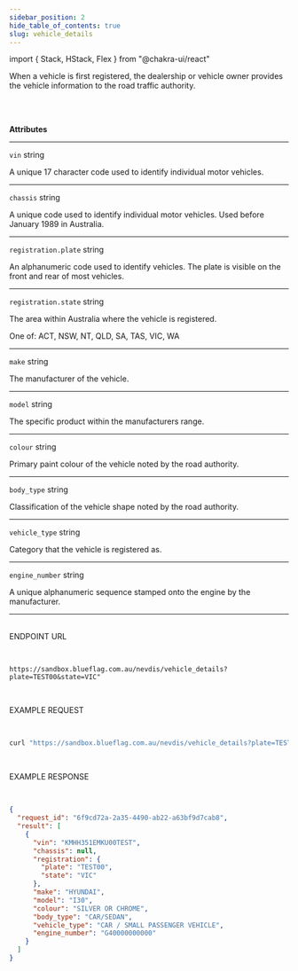 ```yaml
---
sidebar_position: 2
hide_table_of_contents: true
slug: vehicle_details
---
```


import { Stack, HStack, Flex } from "@chakra-ui/react"

<HStack>

<Box className="boxContainer">
<Box className="attributes" h="100%" px="40px" py="10px">

When a vehicle is first registered, the dealership or vehicle owner provides the vehicle information to the road traffic authority.

<br /> <br />

**Attributes**
___

`vin` <span className="smaller-text">string</span>
<p>
A unique 17 character code used to identify individual motor vehicles.
</p>

___

`chassis` <span className="smaller-text">string</span>
<p>
A unique code used to identify individual motor vehicles. Used before January 1989 in Australia.
</p>

___

`registration.plate` <span className="smaller-text">string</span>
<p>
An alphanumeric code used to identify vehicles. The plate is visible on the front and rear of most vehicles.
</p>

___

`registration.state` <span className="smaller-text">string</span>

The area within Australia where the vehicle is registered.
<p className="smaller-text">One of: ACT, NSW, NT, QLD, SA, TAS, VIC, WA</p>

___

`make` <span className="smaller-text">string</span>
<p>
The manufacturer of the vehicle.
</p>

___

`model` <span className="smaller-text">string</span>
<p>
The specific product within the manufacturers range.
</p>

___

`colour` <span className="smaller-text">string</span>
<p>
Primary paint colour of the vehicle noted by the road authority.
</p>

___

`body_type` <span className="smaller-text">string</span>
<p>
Classification of the vehicle shape noted by the road authority.
</p>

___

`vehicle_type` <span className="smaller-text">string</span>
<p>
Category that the vehicle is registered as.
</p>

___

`engine_number` <span className="smaller-text">string</span>
<p>
A unique alphanumeric sequence stamped onto the engine by the manufacturer.
</p>

___

</Box>

<Box className="box2" h="100%" px="40px" py="10px">

<br />

<div className="method-example-response">
    <div className="method-example-request-topbar">
        <div className="method-example-request-title">ENDPOINT URL</div>
    </div>
    <pre className="IntroSection-pre">

```
https://sandbox.blueflag.com.au/nevdis/vehicle_details?plate=TEST00&state=VIC"
```

</pre>
</div>

<div className="method-example-response">
    <div className="method-example-request-topbar">
        <div className="method-example-request-title">EXAMPLE REQUEST</div>
    </div>
    <pre className="IntroSection-pre">

```bash
curl "https://sandbox.blueflag.com.au/nevdis/vehicle_details?plate=TEST00&state=VIC" -H "Authorization: secret_SANDBOX_f1nlZOh0Xr1JvMgJy0d0l9i5JybnBEAYfl7isuU0_o-1GkBsaN8f"
```

</pre>
</div>

<div className="method-example-response">
    <div className="method-example-request-topbar">
        <div className="method-example-request-title">EXAMPLE RESPONSE</div>
    </div>
    <pre className="IntroSection-pre">

```json
{
  "request_id": "6f9cd72a-2a35-4490-ab22-a63bf9d7cab8",
  "result": [
    {
      "vin": "KMHH351EMKU00TEST",
      "chassis": null,
      "registration": {
        "plate": "TEST00",
        "state": "VIC"
      },
      "make": "HYUNDAI",
      "model": "I30",
      "colour": "SILVER OR CHROME",
      "body_type": "CAR/SEDAN",
      "vehicle_type": "CAR / SMALL PASSENGER VEHICLE",
      "engine_number": "G40000000000"
    }
  ]
}
```

</pre>
</div>

</Box>
</Box>

</HStack>